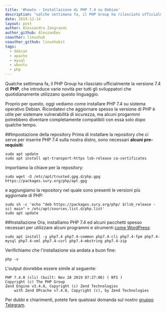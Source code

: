 ```yaml
---
title: '#howto - Installazione di PHP 7.4 su Debian'
description: "ualche settimana fa, il PHP Group ha rilasciato ufficialmente la versione 7.4 di PHP.."
date: 2019-12-14
layout: post
author: Alessandro Zangrandi
author_github: AlexzanDev
coauthor: linuxhub
coauthor_github: linuxhubit
tags:
  - debian  
  - apache  
  - mysql  
  - ubuntu  
  - php
---
```

Qualche settimana fa, il PHP Group ha rilasciato ufficialmente la versione 7.4 di **PHP**, che introduce varie novità per tutti gli sviluppatori che quotidianamente utilizzano questo linguaggio.

Proprio per questo, oggi vediamo come installare PHP 7.4 su sistema operativo Debian. Ricordatevi che aggiornare spesso la versione di PHP è utile per sistemare vulnerabilità di sicurezza, ma alcuni progarmmi potrebbero diventare completamente compatibili con essa solo dopo qualche tempo.

##Impostazione della repository
Prima di installare la repository che ci serve per inserire PHP 7.4 sulla nostra distro, sono necessari **alcuni pre-requisiti**:

```
sudo apt update 
sudo apt install apt-transport-https lsb-release ca-certificates
```

importiamo la chiave per la repository:

```
sudo wget -O /etc/apt/trusted.gpg.d/php.gpg https://packages.sury.org/php/apt.gpg
```

e aggiungiamo la repository nel quale sono presenti le versioni più aggiornate di PHP:

```
sudo sh -c 'echo "deb https://packages.sury.org/php/ $(lsb_release -sc) main" > /etc/apt/sources.list.d/php.list'
sudo apt update
```

##Installazione
Ora, installiamo PHP 7.4 ed alcuni pacchetti spesso necessari per utilizzare alcuni programmi e strumenti <a href="https://linuxhub.it/articles/howto-installare-wordpress-via-apache-su-debian-ubuntu-e-derivate">come WordPress</a>:

```
sudo apt install -y php7.4 php7.4-common php7.4-cli php7.4-fpm php7.4-mysql php7.4-xml php7.4-curl php7.4-mbstring php7.4-zip
```

Verifichiamo che l'installazione sia andata a buon fine:

```
php -v
```

L'output dovrebbe essere simile al seguente:
```
PHP 7.4.0 (cli) (built: Nov 28 2019 07:27:06) ( NTS )
Copyright (c) The PHP Group
Zend Engine v3.4.0, Copyright (c) Zend Technologies
    with Zend OPcache v7.4.0, Copyright (c), by Zend Technologies
```

Per dubbi e chiarimenti, potete fare qualsiasi domanda sul nostro <a href="t.me/gentedilinux">gruppo Telegram</a>.